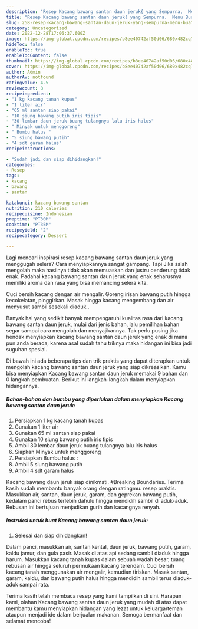 ```yaml
---
description: "Resep Kacang bawang santan daun jeruk{ yang Sempurna,  Menu Buat lebaran"
title: "Resep Kacang bawang santan daun jeruk{ yang Sempurna,  Menu Buat lebaran"
slug: 258-resep-kacang-bawang-santan-daun-jeruk-yang-sempurna-menu-buat-lebaran
category: Uncategorized
date: 2022-12-28T17:06:37.600Z
image: https://img-global.cpcdn.com/recipes/b8ee40742af50d06/680x482cq70/kacang-bawang-santan-daun-jeruk-foto-resep-utama.jpg
hideToc: false
enableToc: true
enableTocContent: false
thumbnail: https://img-global.cpcdn.com/recipes/b8ee40742af50d06/680x482cq70/kacang-bawang-santan-daun-jeruk-foto-resep-utama.jpg
cover: https://img-global.cpcdn.com/recipes/b8ee40742af50d06/680x482cq70/kacang-bawang-santan-daun-jeruk-foto-resep-utama.jpg
author: Admin
authorAv: notfound
ratingvalue: 4.5
reviewcount: 8
recipeingredient:
- "1 kg kacang tanah kupas"
- "1 liter air"
- "65 ml santan siap pakai"
- "10 siung bawang putih iris tipis"
- "30 lembar daun jeruk buang tulangnya lalu iris halus"
- " Minyak untuk menggoreng"
- " Bumbu halus "
- "5 siung bawang putih"
- "4 sdt garam halus"
recipeinstructions:

- "Sudah jadi dan siap dihidangkan!"
categories:
- Resep
tags:
- kacang
- bawang
- santan

katakunci: kacang bawang santan 
nutrition: 210 calories
recipecuisine: Indonesian
preptime: "PT30M"
cooktime: "PT35M"
recipeyield: "2"
recipecategory: Dessert

---
```



Lagi mencari inspirasi resep kacang bawang santan daun jeruk yang menggugah selera? Cara menyiapkannya sangat gampang. Tapi Jika salah mengolah maka hasilnya tidak akan memuaskan dan justru cenderung tidak enak. Padahal kacang bawang santan daun jeruk yang enak seharusnya memiliki aroma dan rasa yang bisa memancing selera kita.


Cuci bersih kacang dengan air mengalir. Goreng irisan bawang putih hingga kecokelatan, pinggirkan. Masak hingga kacang mengembang dan air menyusut sambil sesekali diaduk..

Banyak hal yang sedikit banyak mempengaruhi kualitas rasa dari kacang bawang santan daun jeruk, mulai dari jenis bahan, lalu pemilihan bahan segar sampai cara mengolah dan menyajikannya. Tak perlu pusing jika hendak menyiapkan kacang bawang santan daun jeruk yang enak di mana pun anda berada, karena asal sudah tahu triknya maka hidangan ini bisa jadi suguhan spesial.


Di bawah ini ada beberapa tips dan trik praktis yang dapat diterapkan untuk mengolah kacang bawang santan daun jeruk yang siap dikreasikan. Kamu bisa menyiapkan Kacang bawang santan daun jeruk memakai 9 bahan dan 0 langkah pembuatan. Berikut ini langkah-langkah dalam menyiapkan hidangannya.

<!--inarticleads1-->

##### Bahan-bahan dan bumbu yang diperlukan dalam menyiapkan Kacang bawang santan daun jeruk:

1. Persiapkan 1 kg kacang tanah kupas
1. Gunakan 1 liter air
1. Gunakan 65 ml santan siap pakai
1. Gunakan 10 siung bawang putih iris tipis
1. Ambil 30 lembar daun jeruk buang tulangnya lalu iris halus
1. Siapkan  Minyak untuk menggoreng
1. Persiapkan  Bumbu halus :
1. Ambil 5 siung bawang putih
1. Ambil 4 sdt garam halus


Kacang bawang daun jeruk siap dinikmati. #Breaking Boundaries. Terima kasih sudah membantu banyak orang dengan ratingmu. resep praktis. Masukkan air, santan, daun jeruk, garam, dan geprekan bawang putih, kedalam panci rebus terlebih dahulu hingga mendidih sambil di aduk-aduk. Rebusan ini bertujuan menjadikan gurih dan kacangnya renyah. 

<!--inarticleads2-->

##### Instruksi untuk buat Kacang bawang santan daun jeruk:


1. Selesai dan siap dihidangkan!

Dalam panci, masukkan air, santan kental, daun jeruk, bawang putih, garam, kaldu jamur, dan gula pasir. Masak di atas api sedang sambil diaduk hingga harum. Masukkan kacang tanah kupas dalam sebuah wadah besar, tuang rebusan air hingga seluruh permukaan kacang terendam. Cuci bersih kacang tanah menggunakan air mengalir, kemudian tiriskan. Masak santan, garam, kaldu, dan bawang putih halus hingga mendidih sambil terus diaduk-aduk sampai rata. 

Terima kasih telah membaca resep yang kami tampilkan di sini. Harapan kami, olahan Kacang bawang santan daun jeruk yang mudah di atas dapat membantu kamu menyiapkan hidangan yang lezat untuk keluarga/teman ataupun menjadi ide dalam berjualan makanan. Semoga bermanfaat dan selamat mencoba!
